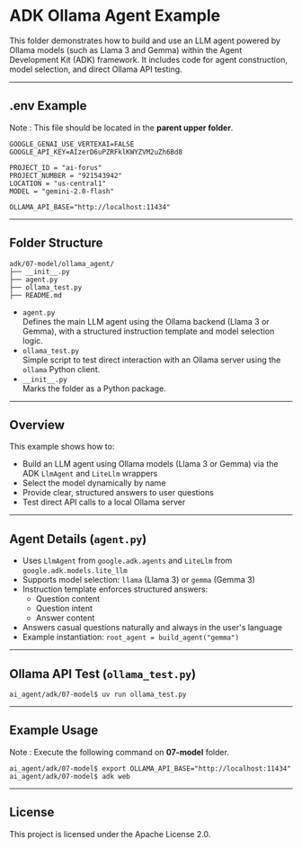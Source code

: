 # ADK Ollama Agent Example

This folder demonstrates how to build and use an LLM agent powered by Ollama models (such as Llama 3 and Gemma) within the Agent Development Kit (ADK) framework. It includes code for agent construction, model selection, and direct Ollama API testing.

---

## .env Example

Note : This file should be located in the **parent upper folder**.

```
GOOGLE_GENAI_USE_VERTEXAI=FALSE
GOOGLE_API_KEY=AIzerD6uPZRFklKWYZVM2uZh6Bd8 

PROJECT_ID = "ai-forus"
PROJECT_NUMBER = "921543942"
LOCATION = "us-central1"
MODEL = "gemini-2.0-flash"

OLLAMA_API_BASE="http://localhost:11434"

```

---

## Folder Structure

```
adk/07-model/ollama_agent/
├── __init__.py
├── agent.py
├── ollama_test.py
├── README.md
```

- `agent.py`  
  Defines the main LLM agent using the Ollama backend (Llama 3 or Gemma), with a structured instruction template and model selection logic.
- `ollama_test.py`  
  Simple script to test direct interaction with an Ollama server using the `ollama` Python client.
- `__init__.py`  
  Marks the folder as a Python package.

---

## Overview

This example shows how to:
- Build an LLM agent using Ollama models (Llama 3 or Gemma) via the ADK `LlmAgent` and `LiteLlm` wrappers
- Select the model dynamically by name
- Provide clear, structured answers to user questions
- Test direct API calls to a local Ollama server

---

## Agent Details (`agent.py`)

- Uses `LlmAgent` from `google.adk.agents` and `LiteLlm` from `google.adk.models.lite_llm`
- Supports model selection: `llama` (Llama 3) or `gemma` (Gemma 3)
- Instruction template enforces structured answers:
  - Question content
  - Question intent
  - Answer content
- Answers casual questions naturally and always in the user's language
- Example instantiation: `root_agent = build_agent("gemma")`

---

## Ollama API Test (`ollama_test.py`)
```
ai_agent/adk/07-model$ uv run ollama_test.py
```

---
## Example Usage

Note : Execute the following command on **07-model** folder. 
```
ai_agent/adk/07-model$ export OLLAMA_API_BASE="http://localhost:11434"
ai_agent/adk/07-model$ adk web
```

---

## License

This project is licensed under the Apache License 2.0.

